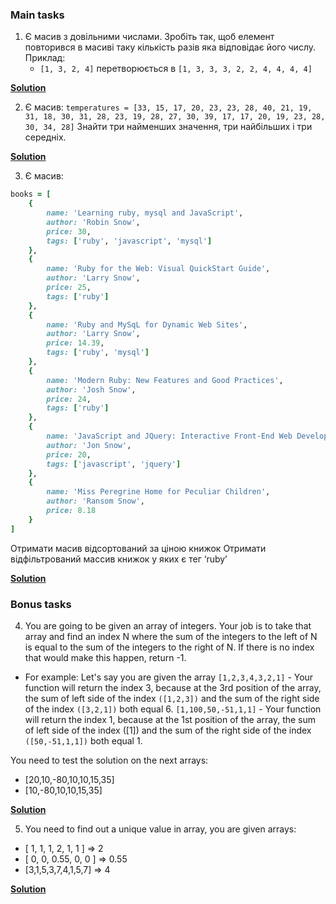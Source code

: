 ### Main tasks
1. Є масив з довільними числами. Зробіть так, щоб елемент повторився в масиві таку кількість разів яка відповідає його числу. Приклад:
	- `[1, 3, 2, 4]` перетворюється в `[1, 3, 3, 3, 2, 2, 4, 4, 4, 4]`

[**Solution**](01_repeat_number_value.rb)

2. Є масив:
`temperatures = [33, 15, 17, 20, 23, 23, 28, 40, 21, 19, 31, 18, 30, 31, 28, 23, 19, 28, 27, 30, 39, 17, 17, 20, 19, 23, 28, 30, 34, 28]`
Знайти три найменших значення, три найбільших і три середніх.

[**Solution**](02_three_min_mid_max.rb)

3. Є масив:
```ruby
books = [
    {
        name: 'Learning ruby, mysql and JavaScript',
        author: 'Robin Snow',
        price: 30,
        tags: ['ruby', 'javascript', 'mysql']
    },
    {
        name: 'Ruby for the Web: Visual QuickStart Guide',
        author: 'Larry Snow',
        price: 25,
        tags: ['ruby']
    },
    {
        name: 'Ruby and MySqL for Dynamic Web Sites',
        author: 'Larry Snow',
        price: 14.39,
        tags: ['ruby', 'mysql']
    },
    {
        name: 'Modern Ruby: New Features and Good Practices',
        author: 'Josh Snow',
        price: 24,
        tags: ['ruby']
    },
    {
        name: 'JavaScript and JQuery: Interactive Front-End Web Development',
        author: 'Jon Snow',
        price: 20,
        tags: ['javascript', 'jquery']
    },
    {
        name: 'Miss Peregrine Home for Peculiar Children',
        author: 'Ransom Snow',
        price: 8.18
    }
]
```
Отримати масив відсортований за ціною книжок
Отримати відфільтрований массив книжок у яких є тег ‘ruby’

[**Solution**](03_sort_filter_data.rb)

### Bonus tasks
4. You are going to be given an array of integers. Your job is to take that array and find an index N where the sum of the integers to the left of N is equal to the sum of the integers to the right of N. If there is no index that would make this happen, return -1.

- For example:
Let's say you are given the array `[1,2,3,4,3,2,1]` - Your function will return the index 3, because at the 3rd position of the array, the sum of left side of the index `([1,2,3])` and the sum of the right side of the index `([3,2,1])` both equal 6.
`[1,100,50,-51,1,1]` - Your function will return the index 1, because at the 1st position of the array, the sum of left side of the index ([1]) and the sum of the right side of the index `([50,-51,1,1])` both equal 1.

You need to test the solution on the next arrays:

- [20,10,-80,10,10,15,35]
- [10,-80,10,10,15,35]

[**Solution**](04_equal_index_in_array.rb)

5. You need to find out a unique value in array, you are given arrays:
- [ 1, 1, 1, 2, 1, 1 ] => 2
- [ 0, 0, 0.55, 0, 0 ] => 0.55
- [3,1,5,3,7,4,1,5,7] => 4

[**Solution**](05_unique_in_array.rb)
